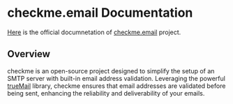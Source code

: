 # checkme.email Documentation

[Here](https://checkme.email) is the official documnetation of [checkme.email](https://github.com/azolf/checkme.email) project.


## Overview
checkme is an open-source project designed to simplify the setup of an SMTP server with built-in email address validation. Leveraging the powerful [trueMail](https://github.com/truemail-rb/truemail) library, checkme ensures that email addresses are validated before being sent, enhancing the reliability and deliverability of your emails.